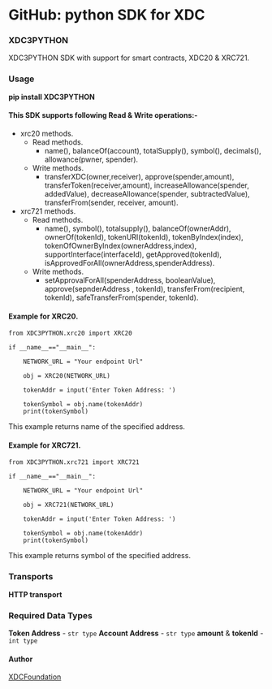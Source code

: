 # GitHub: python SDK for XDC

### XDC3PYTHON

XDC3PYTHON SDK with support for smart contracts, XDC20 & XRC721.

### Usage

**pip install XDC3PYTHON**

#### This SDK supports following Read & Write operations:-

* xrc20 methods.
  * Read methods.
    * name(), balanceOf(account), totalSupply(), symbol(), decimals(), allowance(pwner, spender).
  * Write methods.
    * transferXDC(owner,receiver), approve(spender,amount), transferToken(receiver,amount), increaseAllowance(spender, addedValue), decreaseAllowance(spender, subtractedValue), transferFrom(sender, receiver, amount).
* xrc721 methods.
  * Read methods.
    * name(), symbol(), totalsupply(), balanceOf(ownerAddr), ownerOf(tokenId), tokenURI(tokenId), tokenByIndex(index), tokenOfOwnerByIndex(ownerAddress,index), supportInterface(interfaceId), getApproved(tokenId), isApprovedForAll(ownerAddress,spenderAddress).
  * Write methods.
    * setApprovalForAll(spenderAddress, booleanValue), approve(sepnderAddress , tokenId), transferFrom(recipient, tokenId), safeTransferFrom(spender, tokenId).

#### Example for XRC20.

```
from XDC3PYTHON.xrc20 import XRC20

if __name__=="__main__":

    NETWORK_URL = "Your endpoint Url"

    obj = XRC20(NETWORK_URL)

    tokenAddr = input('Enter Token Address: ')
  
    tokenSymbol = obj.name(tokenAddr)
    print(tokenSymbol) 
```

This example returns name of the specified address.

#### Example for XRC721.

```
from XDC3PYTHON.xrc721 import XRC721

if __name__=="__main__":

    NETWORK_URL = "Your endpoint Url"

    obj = XRC721(NETWORK_URL)

    tokenAddr = input('Enter Token Address: ')
  
    tokenSymbol = obj.name(tokenAddr)
    print(tokenSymbol) 
```

This example returns symbol of the specified address.

### Transports

**HTTP transport**

### Required Data Types

**Token Address** - `str type` **Account Address** - `str type` **amount** & **tokenId** - `int type`

#### Author

[XDCFoundation](broken-reference)
